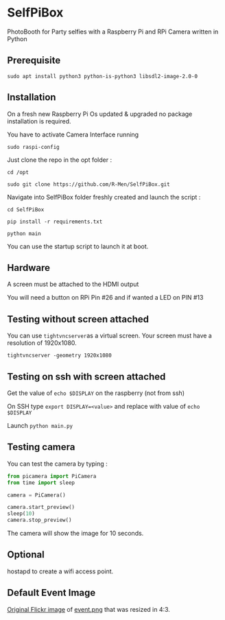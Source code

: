# SelfPiBox
PhotoBooth for Party selfies with a Raspberry Pi and RPi Camera written in Python

## Prerequisite

`sudo apt install python3 python-is-python3 libsdl2-image-2.0-0`

## Installation
On a fresh new Raspberry Pi Os updated & upgraded no package installation is required. 

You have to activate Camera Interface running

`sudo raspi-config`

Just clone the repo in the opt folder :

`cd /opt`

`sudo git clone https://github.com/R-Men/SelfPiBox.git`

Navigate into SelfPiBox folder freshly created and launch the script : 

`cd SelfPiBox`

`pip install -r requirements.txt`

`python main`

You can use the startup script to launch it at boot.

## Hardware 
A screen must be attached to the HDMI output

You will need a button on RPi Pin #26 and if wanted a LED on PIN #13

## Testing without screen attached
You can use `tightvncserver`as a virtual screen. Your screen must have a resolution of 1920x1080.

`tightvncserver -geometry 1920x1080`

## Testing on ssh with screen attached
Get the value of `echo $DISPLAY` on the raspberry (not from ssh)

On SSH type `export DISPLAY=<value>` and replace <value> with value of `echo $DISPLAY`

Launch `python main.py`

## Testing camera
You can test the camera by typing :
```python
from picamera import PiCamera
from time import sleep

camera = PiCamera()

camera.start_preview()
sleep(10)
camera.stop_preview()
```
The camera will show the image for 10 seconds.

## Optional
hostapd to create a wifi access point.


## Default Event Image 
[Original Flickr image](https://flic.kr/p/LhSZBG) of [event.png](assets/background/event.png) that was resized in 4:3. 
